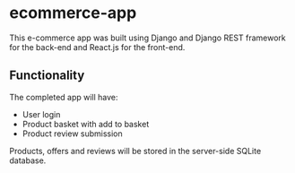 # ecommerce-app
This e-commerce app was built using Django and Django REST framework for the back-end and React.js for the front-end.

## Functionality
The completed app will have:
- User login
- Product basket with add to basket
- Product review submission

Products, offers and reviews will be stored in the server-side SQLite database.
